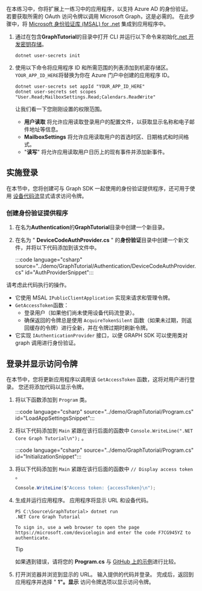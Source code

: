 <!-- markdownlint-disable MD002 MD041 -->

在本练习中，你将扩展上一练习中的应用程序，以支持 Azure AD 的身份验证。 若要获取所需的 OAuth 访问令牌以调用 Microsoft Graph，这是必需的。 在此步骤中，将 [Microsoft 身份验证库 (MSAL) for .net](https://github.com/AzureAD/microsoft-authentication-library-for-dotnet) 集成到应用程序中。

1. 通过在包含**GraphTutorial**的目录中打开 CLI 并运行以下命令来初始化[.net 开发密钥存储](/aspnet/core/security/app-secrets)。

    ```Shell
    dotnet user-secrets init
    ```

1. 使用以下命令将应用程序 ID 和所需范围的列表添加到机密存储区。 `YOUR_APP_ID_HERE`将替换为你在 Azure 门户中创建的应用程序 ID。

    ```Shell
    dotnet user-secrets set appId "YOUR_APP_ID_HERE"
    dotnet user-secrets set scopes "User.Read;MailboxSettings.Read;Calendars.ReadWrite"
    ```

    让我们看一下您刚刚设置的权限范围。

    - **用户读取** 将允许应用读取登录用户的配置文件，以获取显示名称和电子邮件地址等信息。
    - **MailboxSettings** 将允许应用读取用户的首选时区、日期格式和时间格式。
    - "**读写**" 将允许应用读取用户日历上的现有事件并添加新事件。

## <a name="implement-sign-in"></a>实施登录

在本节中，您将创建可与 Graph SDK 一起使用的身份验证提供程序，还可用于使用 [设备代码流](https://docs.microsoft.com/azure/active-directory/develop/v2-oauth2-device-code)显式请求访问令牌。

### <a name="create-an-authentication-provider"></a>创建身份验证提供程序

1. 在名为**Authentication**的**GraphTutorial**目录中创建一个新目录。
1. 在名为 " **DeviceCodeAuthProvider.cs** " 的**身份验证**目录中创建一个新文件，并将以下代码添加到该文件中。

    :::code language="csharp" source="../demo/GraphTutorial/Authentication/DeviceCodeAuthProvider.cs" id="AuthProviderSnippet":::

请考虑此代码执行的操作。

- 它使用 MSAL `IPublicClientApplication` 实现来请求和管理令牌。
- `GetAccessToken`函数：
  - 登录用户（如果他们尚未使用设备代码流登录）。
  - 确保返回的令牌总是使用 `AcquireTokenSilent` 函数（如果未过期，则返回缓存的令牌）进行全新，并在令牌过期时刷新令牌。
- 它实现 `IAuthenticationProvider` 接口，以便 GRAPH SDK 可以使用类对 graph 调用进行身份验证。

## <a name="sign-in-and-display-the-access-token"></a>登录并显示访问令牌

在本节中，您将更新应用程序以调用该 `GetAccessToken` 函数，这将对用户进行登录。 您还将添加代码以显示令牌。

1. 将以下函数添加到 `Program` 类。

    :::code language="csharp" source="../demo/GraphTutorial/Program.cs" id="LoadAppSettingsSnippet":::

1. 将以下代码添加到 `Main` 紧跟在该行后面的函数中 `Console.WriteLine(".NET Core Graph Tutorial\n");` 。

    :::code language="csharp" source="../demo/GraphTutorial/Program.cs" id="InitializationSnippet":::

1. 将以下代码添加到 `Main` 紧跟在该行后面的函数中 `// Display access token` 。

    ```csharp
    Console.WriteLine($"Access token: {accessToken}\n");
    ```

1. 生成并运行应用程序。 应用程序将显示 URL 和设备代码。

    ```Shell
    PS C:\Source\GraphTutorial> dotnet run
    .NET Core Graph Tutorial

    To sign in, use a web browser to open the page https://microsoft.com/devicelogin and enter the code F7CG945YZ to authenticate.
    ```

    > [!TIP]
    > 如果遇到错误，请将您的 **Program.cs** 与 [GitHub 上的示例](https://github.com/microsoftgraph/msgraph-training-dotnet-core/blob/master/demo/GraphTutorial/Program.cs)进行比较。

1. 打开浏览器并浏览到显示的 URL。 输入提供的代码并登录。 完成后，返回到应用程序并选择 " **1"。显示** 访问令牌选项以显示访问令牌。
